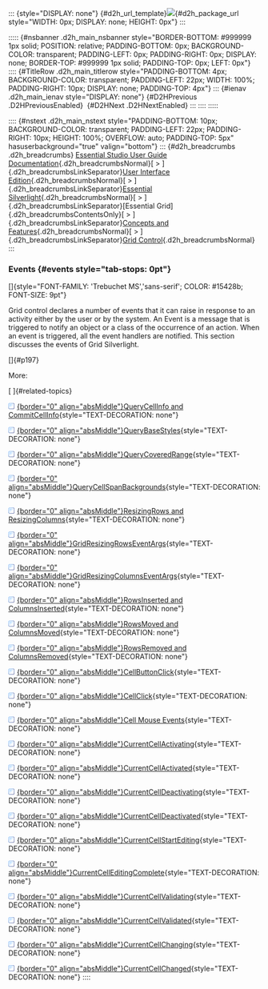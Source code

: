 ::: {style="DISPLAY: none"}
[](ms-xhelp:///?Id=d2h_url_template){#d2h_url_template}![](!package_url!){#d2h_package_url style="WIDTH: 0px; DISPLAY: none; HEIGHT: 0px"}
:::

::::: {#nsbanner .d2h_main_nsbanner style="BORDER-BOTTOM: #999999 1px solid; POSITION: relative; PADDING-BOTTOM: 0px; BACKGROUND-COLOR: transparent; PADDING-LEFT: 0px; PADDING-RIGHT: 0px; DISPLAY: none; BORDER-TOP: #999999 1px solid; PADDING-TOP: 0px; LEFT: 0px"}
:::: {#TitleRow .d2h_main_titlerow style="PADDING-BOTTOM: 4px; BACKGROUND-COLOR: transparent; PADDING-LEFT: 22px; WIDTH: 100%; PADDING-RIGHT: 10px; DISPLAY: none; PADDING-TOP: 4px"}
::: {#ienav .d2h_main_ienav style="DISPLAY: none"}
[](ms-xhelp:///?Id=3eb8e8b1-ae35-473a-94f4-e919f307a25f){#D2HPrevious .D2HPreviousEnabled}  [](ms-xhelp:///?Id=8eafe2de-0a87-4f85-a0c7-5c1778098596){#D2HNext .D2HNextEnabled}
:::
::::
:::::

:::: {#nstext .d2h_main_nstext style="PADDING-BOTTOM: 10px; BACKGROUND-COLOR: transparent; PADDING-LEFT: 22px; PADDING-RIGHT: 10px; HEIGHT: 100%; OVERFLOW: auto; PADDING-TOP: 5px" hasuserbackground="true" valign="bottom"}
::: {#d2h_breadcrumbs .d2h_breadcrumbs}
[Essential Studio User Guide Documentation](ms-xhelp:///?Id=12457748-09e3-4d74-a240-8e049cedf030){.d2h_breadcrumbsNormal}[ \> ]{.d2h_breadcrumbsLinkSeparator}[User Interface Edition](ms-xhelp:///?Id=c29296b7-531c-413b-a0ec-488ca1f7f669){.d2h_breadcrumbsNormal}[ \> ]{.d2h_breadcrumbsLinkSeparator}[Essential Silverlight](ms-xhelp:///?Id=66221bd1-ba2e-43c2-94a7-618f50e01d24){.d2h_breadcrumbsNormal}[ \> ]{.d2h_breadcrumbsLinkSeparator}[Essential Grid]{.d2h_breadcrumbsContentsOnly}[ \> ]{.d2h_breadcrumbsLinkSeparator}[Concepts and Features](ms-xhelp:///?Id=8126789d-b192-4c3c-9e36-f0119f12b8b9){.d2h_breadcrumbsNormal}[ \> ]{.d2h_breadcrumbsLinkSeparator}[Grid Control](ms-xhelp:///?Id=103363c3-4afe-437d-9f1e-5976ee438b68){.d2h_breadcrumbsNormal}
:::

### Events {#events style="tab-stops: 0pt"}

[]{style="FONT-FAMILY: 'Trebuchet MS','sans-serif'; COLOR: #15428b; FONT-SIZE: 9pt"} 

Grid control declares a number of events that it can raise in response to an activity either by the user or by the system. An Event is a message that is triggered to notify an object or a class of the occurrence of an action. When an event is triggered, all the event handlers are notified. This section discusses the events of Grid Silverlight.

[]{#p197} 

More:

[ ]{#related-topics}

[![](button.gif){border="0" align="absMiddle"}QueryCellInfo and CommitCellInfo](ms-xhelp:///?Id=b2ae3b91-f839-48c4-bf54-192033ed45df){style="TEXT-DECORATION: none"}

[![](button.gif){border="0" align="absMiddle"}QueryBaseStyles](ms-xhelp:///?Id=57b1803b-eaf5-459c-b90c-5cc3b29a6a58){style="TEXT-DECORATION: none"}

[![](button.gif){border="0" align="absMiddle"}QueryCoveredRange](ms-xhelp:///?Id=385ddd90-ad39-40b0-8f21-e34a5c236f97){style="TEXT-DECORATION: none"}

[![](button.gif){border="0" align="absMiddle"}QueryCellSpanBackgrounds](ms-xhelp:///?Id=a70f8fb4-c0e1-46d6-b18f-3c959f97e390){style="TEXT-DECORATION: none"}

[![](button.gif){border="0" align="absMiddle"}ResizingRows and ResizingColumns](ms-xhelp:///?Id=60bb250f-c96c-4b5b-8b98-100d0610e03d){style="TEXT-DECORATION: none"}

[![](button.gif){border="0" align="absMiddle"}GridResizingRowsEventArgs](ms-xhelp:///?Id=90e910f1-fbea-4566-8cb5-a0d20df276b7){style="TEXT-DECORATION: none"}

[![](button.gif){border="0" align="absMiddle"}GridResizingColumnsEventArgs](ms-xhelp:///?Id=a48b0762-1e7b-4b0d-9fd2-dc28d6918af5){style="TEXT-DECORATION: none"}

[![](button.gif){border="0" align="absMiddle"}RowsInserted and ColumnsInserted](ms-xhelp:///?Id=36533ec8-f834-450a-b56c-f69b149760c5){style="TEXT-DECORATION: none"}

[![](button.gif){border="0" align="absMiddle"}RowsMoved and ColumnsMoved](ms-xhelp:///?Id=8636fbe3-f1b2-4641-a6eb-79d4f0877560){style="TEXT-DECORATION: none"}

[![](button.gif){border="0" align="absMiddle"}RowsRemoved and ColumnsRemoved](ms-xhelp:///?Id=9d64b7ba-0121-499e-aa53-0087f22a049d){style="TEXT-DECORATION: none"}

[![](button.gif){border="0" align="absMiddle"}CellButtonClick](ms-xhelp:///?Id=ce5259d2-eb08-41df-b5ea-ca3653fec33b){style="TEXT-DECORATION: none"}

[![](button.gif){border="0" align="absMiddle"}CellClick](ms-xhelp:///?Id=31e0c545-754d-43d1-816c-b2f6acdba64f){style="TEXT-DECORATION: none"}

[![](button.gif){border="0" align="absMiddle"}Cell Mouse Events](ms-xhelp:///?Id=800004b9-878c-439f-a03e-ee73cbf53c1a){style="TEXT-DECORATION: none"}

[![](button.gif){border="0" align="absMiddle"}CurrentCellActivating](ms-xhelp:///?Id=e2194b60-6186-4c80-8f3a-7ecaa41ec225){style="TEXT-DECORATION: none"}

[![](button.gif){border="0" align="absMiddle"}CurrentCellActivated](ms-xhelp:///?Id=968dcfca-e3a9-48e5-a29b-51fef47e788f){style="TEXT-DECORATION: none"}

[![](button.gif){border="0" align="absMiddle"}CurrentCellDeactivating](ms-xhelp:///?Id=37773205-8102-4adc-bd4e-076056046dff){style="TEXT-DECORATION: none"}

[![](button.gif){border="0" align="absMiddle"}CurrentCellDeactivated](ms-xhelp:///?Id=edf62998-b416-4bc5-85da-1fa1c20d36f5){style="TEXT-DECORATION: none"}

[![](button.gif){border="0" align="absMiddle"}CurrentCellStartEditing](ms-xhelp:///?Id=acaaffd8-edd2-417a-bffd-ead83a833a1c){style="TEXT-DECORATION: none"}

[![](button.gif){border="0" align="absMiddle"}CurrentCellEditingComplete](ms-xhelp:///?Id=0c014331-5cc7-4096-acf2-77d31fad7a70){style="TEXT-DECORATION: none"}

[![](button.gif){border="0" align="absMiddle"}CurrentCellValidating](ms-xhelp:///?Id=b3eb6aa8-7e88-46a1-9e27-a93093b12d89){style="TEXT-DECORATION: none"}

[![](button.gif){border="0" align="absMiddle"}CurrentCellValidated](ms-xhelp:///?Id=a0e5f7b1-6ac0-4a47-a772-9cd0ce8ae86f){style="TEXT-DECORATION: none"}

[![](button.gif){border="0" align="absMiddle"}CurrentCellChanging](ms-xhelp:///?Id=355b459f-827f-41e6-8b15-07867d2aba7a){style="TEXT-DECORATION: none"}

[![](button.gif){border="0" align="absMiddle"}CurrentCellChanged](ms-xhelp:///?Id=f9cf6740-b97e-4a59-a996-09bf955b7c2e){style="TEXT-DECORATION: none"}
::::
